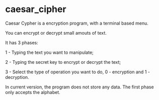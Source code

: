 # caesar_cipher

Caesar Cypher is a encryption program, with a terminal based menu.

You can encrypt or decrypt small amouts of text.

It has 3 phases:

1 - Typing the text you want to manipulate;

2 - Typing the secret key to encrypt or decrypt the text;

3 - Select the type of operation you want to do, 0 - encryption and 1 - decryption.


In current version, the program does not store any data.
The first phase only accepts the alphabet.
